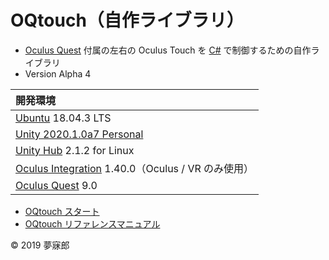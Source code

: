# OQtouch（自作ライブラリ）

* [Oculus Quest](https://www.oculus.com/quest/?locale=ja_JP) 付属の左右の Oculus Touch を [C#](https://unity3d.com/jp/learning-c-sharp-in-unity-for-beginners?gq=C%23) で制御するための自作ライブラリ
* Version Alpha 4

|開発環境|
|:--|
|[Ubuntu](https://www.ubuntulinux.jp/) 18.04.3 LTS|
|[Unity 2020.1.0a7 Personal](https://unity3d.com/jp/unity/alpha/2020.1.0a7)|
|[Unity Hub](https://forum.unity.com/threads/unity-hub-v2-0-0-release.677485/) 2.1.2 for Linux|
|[Oculus Integration](https://assetstore.unity.com/packages/tools/integration/oculus-integration-82022) 1.40.0（Oculus / VR のみ使用）|
|[Oculus Quest](https://www.oculus.com/quest/?locale=ja_JP) 9.0|

* [OQtouch スタート](https://github.com/mubirou/Unity3D/blob/master/oqtouch/doc/start.md)
* [OQtouch リファレンスマニュアル](https://github.com/mubirou/Unity3D/blob/master/oqtouch/doc/reference.md)

© 2019 夢寐郎